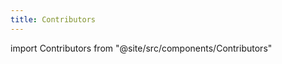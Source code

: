 ```yaml
---
title: Contributors
---
```

import Contributors from "@site/src/components/Contributors"

<Contributors/>
